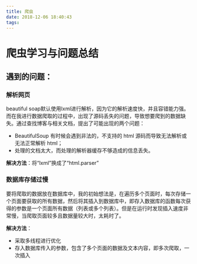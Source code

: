 ```yaml
---
title: 爬虫
date: 2018-12-06 18:40:43
tags:
---
```


# 爬虫学习与问题总结

## 遇到的问题：

### 解析网页

beautiful soap默认使用lxml进行解析，因为它的解析速度快，并且容错能力强。而在我进行数据爬取的过程中，出现了源码丢失的问题，导致想要爬到的数据缺失。通过查找博客与相关文档，提出了可能出现的两个问题：

- BeautifulSoup 有时候会遇到非法的，不支持的 html 源码而导致无法解析或无法正常解析 html；
- 处理的文档太大，而处理的解析器缓存不够造成的信息丢失。

**解决方法**：将“lxml”换成了“html.parser”



### 数据库存储过慢

要将爬取的数据放在数据库中，我的初始想法是，在遍历多个页面时，每次存储一个页面要获取的所有数据，然后将其插入到数据库中，即存入数据库的函数每次获得的参数是一个页面所有数据（列表或多个列表）。但是在运行时发现插入速度非常慢，当爬取页面较多且数据量较大时，太耗时了。

**解决方法**：

- 采取多线程进行优化
- 存入数据库传入的参数，包含了多个页面的数据及文本内容，即多次爬取，一次插入